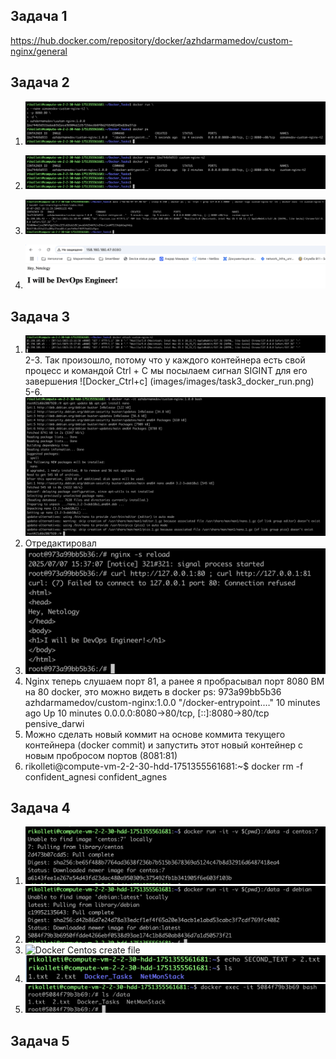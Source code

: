 ## Задача 1
https://hub.docker.com/repository/docker/azhdarmamedov/custom-nginx/general

## Задача 2
1. ![Run Image](images/task2_docker_run.png)

2. ![Rename Image](images/task2_docker_rename.png)

3. ![Final command](images/task2_final_command.png)

4. ![Output screenshot](images/task2_output.png)

## Задача 3
1. ![Docker attach](images/task3_attach.png)
2-3. Так произошло, потому что у каждого контейнера есть свой процесс и командой Ctrl + C мы посылаем сигнал SIGINT для его завершения
![Docker_Ctrl+c] (images/images/task3_docker_run.png)
5-6. ![Docker IT and nano install](images/task3_docker_install_nano.png)
7. Отредактировал
8. ![Docker reload nginx](images/task3_change_ports.png)
10. Nginx теперь слушаем порт 81, а ранее я пробрасывал порт 8080 ВМ на 80 docker, это можно видеть в docker ps:
973a99bb5b36   azhdarmamedov/custom-nginx:1.0.0   "/docker-entrypoint.…"   10 minutes ago   Up 10 minutes   0.0.0.0:8080->80/tcp, [::]:8080->80/tcp   pensive_darwi
11. Можно сделать новый коммит на основе коммита текущего контейнера (docker commit) и запустить этот новый контейнер с новым пробросом портов (8081:81)
12. rikolleti@compute-vm-2-2-30-hdd-1751355561681:~$ docker rm -f confident_agnesi
confident_agnes

## Задача 4
1. ![Docker Centos](images/task4_centos.png)
2. ![Docker Debian](images/task4_debian.png)
3. ![Docker Centos create file](task4_centos_create_file.png)
4. ![Host Create second file](images/task4_create_second_file.png)
5. ![Docker Debian list files](images/task4_list_files_debian.png)

## Задача 5